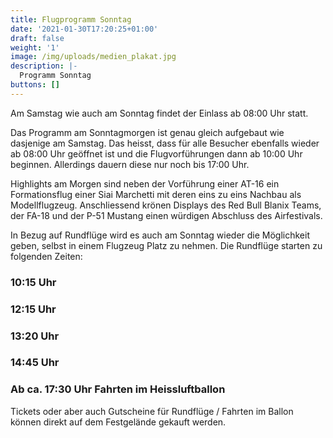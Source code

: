```yaml
---
title: Flugprogramm Sonntag
date: '2021-01-30T17:20:25+01:00'
draft: false
weight: '1'
image: /img/uploads/medien_plakat.jpg
description: |-
  Programm Sonntag
buttons: []
---
```

Am Samstag wie auch am Sonntag findet der Einlass ab 08:00 Uhr statt. 

Das Programm am Sonntagmorgen ist genau gleich aufgebaut wie dasjenige am Samstag.
Das heisst, dass für alle Besucher ebenfalls wieder ab 08:00 Uhr geöffnet ist und die Flugvorführungen dann ab 10:00 Uhr beginnen. Allerdings dauern diese nur noch bis 17:00 Uhr.

Highlights am Morgen sind neben der Vorführung einer AT-16 ein Formationsflug einer Siai Marchetti mit deren eins zu eins Nachbau als Modellflugzeug. Anschliessend krönen Displays des Red Bull Blanix Teams, der FA-18 und der P-51 Mustang einen würdigen Abschluss des Airfestivals.

In Bezug auf Rundflüge wird es auch am Sonntag wieder die Möglichkeit geben, selbst in einem Flugzeug Platz zu nehmen. Die Rundflüge starten zu folgenden Zeiten:

### 10:15 Uhr

### 12:15 Uhr

### 13:20 Uhr

### 14:45 Uhr

### Ab ca. 17:30 Uhr Fahrten im Heissluftballon

Tickets oder aber auch Gutscheine für Rundflüge / Fahrten im Ballon können direkt auf dem
Festgelände gekauft werden.
